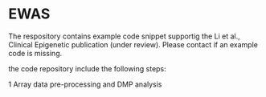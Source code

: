 # EWAS

The respository contains example code snippet supportig the Li et al., Clinical Epigenetic publication (under review). Please contact if an example code is missing.

the code repository include the following steps:

1 Array data pre-processing and DMP analysis


